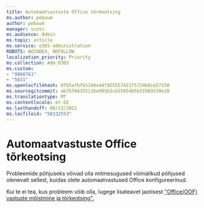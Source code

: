 ```yaml
---
title: Automaatvastuste Office tõrkeotsing
ms.author: pebaum
author: pebaum
manager: scotv
ms.audience: Admin
ms.topic: article
ms.service: o365-administration
ROBOTS: NOINDEX, NOFOLLOW
localization_priority: Priority
ms.collection: Adm_O365
ms.custom:
- "9000761"
- "5831"
ms.openlocfilehash: 0fb5afbfb5194e44f925557421f5724b8ce57158
ms.sourcegitcommit: ab75f66355116e995b3cb5505465b31989339e28
ms.translationtype: MT
ms.contentlocale: et-EE
ms.lasthandoff: 08/13/2021
ms.locfileid: "58332553"
---
```

# <a name="troubleshooting-out-of-office-automatic-replies"></a>Automaatvastuste Office tõrkeotsing

Probleemide põhjuseks võivad olla mitmesugused võimalikud põhjused olenevalt sellest, kuidas olete automaatvastused Office konfigureerinud.

Kui te ei tea, kus probleem võib olla, lugege lisateavet jaotisest ["Office(OOF) vastuste mõistmine ja tõrkeotsing".](https://docs.microsoft.com/exchange/troubleshoot/email-delivery/understand-troubleshoot-oof-replies)